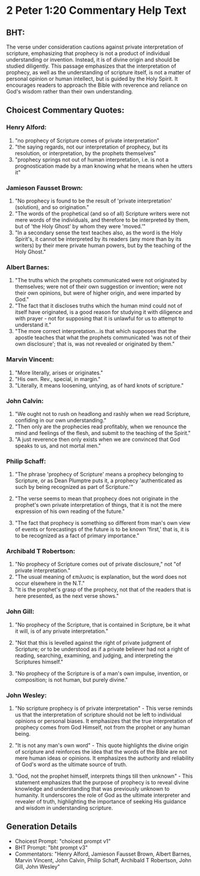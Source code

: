 # 2 Peter 1:20 Commentary Help Text

## BHT:
The verse under consideration cautions against private interpretation of scripture, emphasizing that prophecy is not a product of individual understanding or invention. Instead, it is of divine origin and should be studied diligently. This passage emphasizes that the interpretation of prophecy, as well as the understanding of scripture itself, is not a matter of personal opinion or human intellect, but is guided by the Holy Spirit. It encourages readers to approach the Bible with reverence and reliance on God's wisdom rather than their own understanding.

## Choicest Commentary Quotes:
### Henry Alford:
1. "no prophecy of Scripture comes of private interpretation"
2. "the saying regards, not our interpretation of prophecy, but its resolution, or interpretation, by the prophets themselves"
3. "prophecy springs not out of human interpretation, i.e. is not a prognostication made by a man knowing what he means when he utters it"

### Jamieson Fausset Brown:
1. "No prophecy is found to be the result of 'private interpretation' (solution), and so origination." 
2. "The words of the prophetical (and so of all) Scripture writers were not mere words of the individuals, and therefore to be interpreted by them, but of 'the Holy Ghost' by whom they were 'moved.'"
3. "In a secondary sense the text teaches also, as the word is the Holy Spirit's, it cannot be interpreted by its readers (any more than by its writers) by their mere private human powers, but by the teaching of the Holy Ghost."

### Albert Barnes:
1. "The truths which the prophets communicated were not originated by themselves; were not of their own suggestion or invention; were not their own opinions, but were of higher origin, and were imparted by God."
2. "The fact that it discloses truths which the human mind could not of itself have originated, is a good reason for studying it with diligence and with prayer - not for supposing that it is unlawful for us to attempt to understand it."
3. "The more correct interpretation...is that which supposes that the apostle teaches that what the prophets communicated 'was not of their own disclosure'; that is, was not revealed or originated by them."

### Marvin Vincent:
1. "More literally, arises or originates."
2. "His own. Rev., special, in margin."
3. "Literally, it means loosening, untying, as of hard knots of scripture."

### John Calvin:
1. "We ought not to rush on headlong and rashly when we read Scripture, confiding in our own understanding."
2. "Then only are the prophecies read profitably, when we renounce the mind and feelings of the flesh, and submit to the teaching of the Spirit."
3. "A just reverence then only exists when we are convinced that God speaks to us, and not mortal men."

### Philip Schaff:
1. "The phrase 'prophecy of Scripture' means a prophecy belonging to Scripture, or as Dean Plumptre puts it, a prophecy 'authenticated as such by being recognized as part of Scripture.'" 

2. "The verse seems to mean that prophecy does not originate in the prophet's own private interpretation of things, that it is not the mere expression of his own reading of the future." 

3. "The fact that prophecy is something so different from man's own view of events or forecastings of the future is to be known 'first,' that is, it is to be recognized as a fact of primary importance."

### Archibald T Robertson:
1. "No prophecy of Scripture comes out of private disclosure," not "of private interpretation."
2. "The usual meaning of επιλυσις is explanation, but the word does not occur elsewhere in the N.T."
3. "It is the prophet's grasp of the prophecy, not that of the readers that is here presented, as the next verse shows."

### John Gill:
1. "No prophecy of the Scripture, that is contained in Scripture, be it what it will, is of any private interpretation." 

2. "Not that this is levelled against the right of private judgment of Scripture; or to be understood as if a private believer had not a right of reading, searching, examining, and judging, and interpreting the Scriptures himself."

3. "No prophecy of the Scripture is of a man's own impulse, invention, or composition; is not human, but purely divine."

### John Wesley:
1. "No scripture prophecy is of private interpretation" - This verse reminds us that the interpretation of scripture should not be left to individual opinions or personal biases. It emphasizes that the true interpretation of prophecy comes from God Himself, not from the prophet or any human being.

2. "It is not any man's own word" - This quote highlights the divine origin of scripture and reinforces the idea that the words of the Bible are not mere human ideas or opinions. It emphasizes the authority and reliability of God's word as the ultimate source of truth.

3. "God, not the prophet himself, interprets things till then unknown" - This statement emphasizes that the purpose of prophecy is to reveal divine knowledge and understanding that was previously unknown to humanity. It underscores the role of God as the ultimate interpreter and revealer of truth, highlighting the importance of seeking His guidance and wisdom in understanding scripture.


## Generation Details
- Choicest Prompt: "choicest prompt v1"
- BHT Prompt: "bht prompt v3"
- Commentators: "Henry Alford, Jamieson Fausset Brown, Albert Barnes, Marvin Vincent, John Calvin, Philip Schaff, Archibald T Robertson, John Gill, John Wesley"
